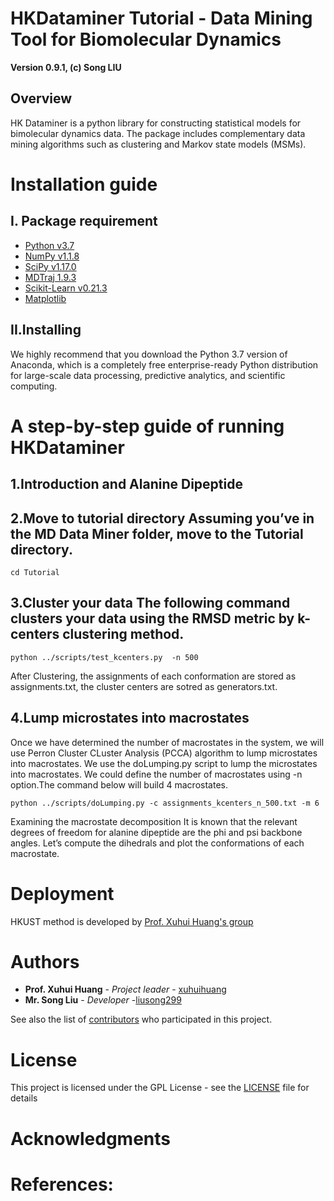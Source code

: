 # HKDataminer Tutorial - Data Mining Tool for Biomolecular Dynamics
**Version 0.9.1, (c) Song LIU**
## Overview
HK Dataminer is a python library for constructing statistical models for bimolecular dynamics data. The package includes complementary data mining algorithms such as clustering and Markov state models (MSMs).

# Installation guide
## I. Package requirement
* [Python v3.7](https://www.python.org)
* [NumPy v1.1.8](https://numpy.org)
* [SciPy v1.17.0](https://www.scipy.org)
* [MDTraj 1.9.3](mdtraj.org)
* [Scikit-Learn v0.21.3](https://scikit-learn.org)
* [Matplotlib](https://matplotlib.org)
## II.Installing
We highly recommend that you download the Python 3.7 version of Anaconda, which is a completely free enterprise-ready Python distribution for large-scale data processing, predictive analytics, and scientific computing.

# A step-by-step guide of running HKDataminer
## 1.Introduction and Alanine Dipeptide

## 2.Move to tutorial directory Assuming you’ve in the MD Data Miner folder, move to the Tutorial directory.
`cd Tutorial`

## 3.Cluster your data The following command clusters your data using the RMSD metric by k-centers clustering method.
`python ../scripts/test_kcenters.py  -n 500`

After Clustering, the assignments of each conformation are stored as assignments.txt, the cluster centers are sotred as generators.txt.

## 4.Lump microstates into macrostates
Once we have determined the number of macrostates in the system, we will use Perron Cluster CLuster Analysis (PCCA) algorithm to lump microstates into macrostates. We use the doLumping.py script to lump the microstates into macrostates. We could define the number of macrostates using -n option.The command below will build 4 macrostates.

`python ../scripts/doLumping.py -c assignments_kcenters_n_500.txt -m 6`

Examining the macrostate decomposition It is known that the relevant degrees of freedom for alanine dipeptide are the phi and psi backbone angles. Let’s compute the dihedrals and plot the conformations of each macrostate.

# Deployment
HKUST method is developed by [Prof. Xuhui Huang's group](http://compbio.ust.hk)

# Authors
* **Prof. Xuhui Huang** - *Project leader* - [xuhuihuang](http://compbio.ust.hk/public_html/pmwiki-2.2.8/pmwiki.php?n=People.XuhuiHuang)
* **Mr. Song Liu** - *Developer* -[liusong299](https://github.com/liusong299/)

See also the list of [contributors](https://github.com/liusong299/gromacs-2019-CWBSol/graphs/contributors) who participated in this project.

# License
This project is licensed under the GPL License - see the [LICENSE](LICENSE) file for details

# Acknowledgments

# References:

